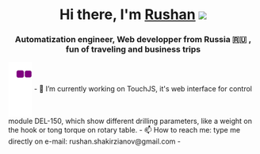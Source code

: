 <h1 align="center">Hi there, I'm <a href="https://github.com/Foxylabstory" target="_blank">Rushan</a> 
<img src="https://github.com/blackcater/blackcater/raw/main/images/Hi.gif" height="32"/></h1>
<h3 align="center">Automatization engineer, Web developper from Russia 🇷🇺 , fun of traveling and business trips</h3>
<img src="https://github.com/Foxylabstory/Foxylabstory/blob/output/github-contribution-grid-snake.gif" align="center"/>
<!-- Instructions to get a snake: https://dev.to/mishmanners/how-to-enable-github-actions-on-your-profile-readme-for-a-contribution-graph-4l66 -->
- 🔭 I’m currently working on TouchJS, it's web interface for control module DEL-150, which show different drilling parameters, like a weight on the hook or tong torque on rotary table.
- 📫 How to reach me: type me directly on e-mail: rushan.shakirzianov@gmail.com
- 
<!--
**Foxylabstory/Foxylabstory** is a ✨ _special_ ✨ repository because its `README.md` (this file) appears on your GitHub profile.

Here are some ideas to get you started:

- 🔭 I’m currently working on ...
- 🌱 I’m currently learning ...
- 👯 I’m looking to collaborate on ...
- 🤔 I’m looking for help with ...
- 💬 Ask me about ...
- 📫 How to reach me: ...
- 😄 Pronouns: ...
- ⚡ Fun fact: ...
-->
